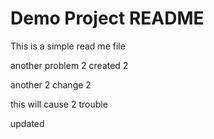 # Demo Project README

This is a simple read me file

another problem 2 created 2

another 2 change 2

this will cause 2 trouble

updated